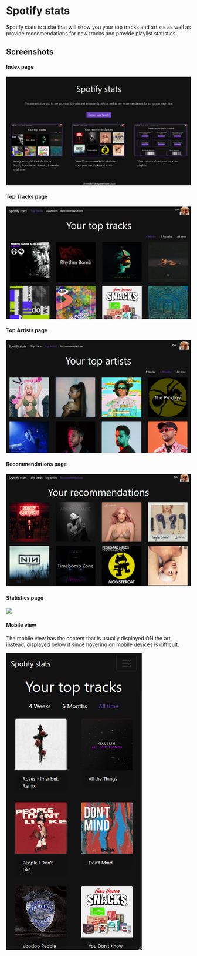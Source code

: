 # Spotify stats

Spotify stats is a site that will show you your top tracks and artists as well as provide reccomendations for new tracks and provide playlist statistics.

## Screenshots

#### Index page
![](public/images/readme-image.png)

#### Top Tracks page
![](public/images/toptracks.png)

#### Top Artists page
![](public/images/topartists.png)

#### Recommendations page
![](public/images/recommendations.png)

#### Statistics page
![](public/images/statistics.png)

#### Mobile view
The mobile view has the content that is usually displayed ON the art, instead, displayed below it since hovering on mobile devices is difficult.

![](public/images/mobile-view.png)